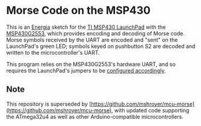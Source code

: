 Morse Code on the MSP430
========================

This is an [Energia](https://github.com/energia/Energia/) sketch for the
[TI MSP430 LaunchPad](http://processors.wiki.ti.com/index.php/MSP430_LaunchPad_(MSP-EXP430G2))
with the [MSP430G2553](http://www.ti.com/product/msp430g2553), which
provides encoding and decoding of Morse code.  Morse symbols received by
the UART are encoded and "sent" on the LaunchPad's green LED; symbols keyed
on pushbutton S2 are decoded and written to the microcontroller's UART.

This program relies on the MSP430G2553's hardware UART, and so requires the
LaunchPad's jumpers to be
[configured accordingly](https://github.com/energia/Energia/wiki/Serial-Communication#wiki-Hardware_Configuration).

## Note
This repository is superseded by [https://github.com/mshroyer/mcu-morse](https://github.com/mshroyer/mcu-morse), with updated code supporting the ATmega32u4 as well as other Arduino-compatible microcontrollers.